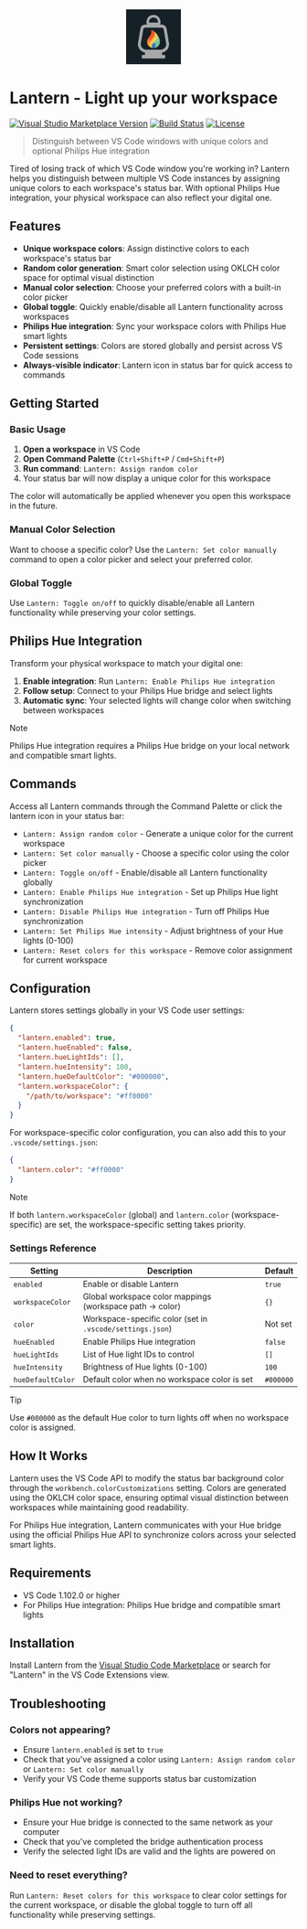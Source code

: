 <div align="center">
  <img src="./docs/images/icon.png" alt="Lantern icon" width="96" />
</div>

# Lantern - Light up your workspace

[![Visual Studio Marketplace Version](https://img.shields.io/visual-studio-marketplace/v/sinedied.lantern?style=flat-square&logo=visual-studio-code)](https://marketplace.visualstudio.com/items?itemName=sinedied.lantern)
[![Build Status](https://img.shields.io/github/actions/workflow/status/sinedied/lantern-vscode-extension/build.yml?style=flat-square&label=Build)](https://github.com/sinedied/lantern-vscode-extension/actions)
[![License](https://img.shields.io/badge/License-MIT-blue?style=flat-square)](LICENSE)

> Distinguish between VS Code windows with unique colors and optional Philips Hue integration

Tired of losing track of which VS Code window you're working in? Lantern helps you distinguish between multiple VS Code instances by assigning unique colors to each workspace's status bar. With optional Philips Hue integration, your physical workspace can also reflect your digital one.

## Features

- **Unique workspace colors**: Assign distinctive colors to each workspace's status bar
- **Random color generation**: Smart color selection using OKLCH color space for optimal visual distinction
- **Manual color selection**: Choose your preferred colors with a built-in color picker
- **Global toggle**: Quickly enable/disable all Lantern functionality across workspaces
- **Philips Hue integration**: Sync your workspace colors with Philips Hue smart lights
- **Persistent settings**: Colors are stored globally and persist across VS Code sessions
- **Always-visible indicator**: Lantern icon in status bar for quick access to commands

## Getting Started

### Basic Usage

1. **Open a workspace** in VS Code
2. **Open Command Palette** (`Ctrl+Shift+P` / `Cmd+Shift+P`)
3. **Run command**: `Lantern: Assign random color`
4. Your status bar will now display a unique color for this workspace

The color will automatically be applied whenever you open this workspace in the future.

### Manual Color Selection

Want to choose a specific color? Use the `Lantern: Set color manually` command to open a color picker and select your preferred color.

### Global Toggle

Use `Lantern: Toggle on/off` to quickly disable/enable all Lantern functionality while preserving your color settings.

## Philips Hue Integration

Transform your physical workspace to match your digital one:

1. **Enable integration**: Run `Lantern: Enable Philips Hue integration`
2. **Follow setup**: Connect to your Philips Hue bridge and select lights
3. **Automatic sync**: Your selected lights will change color when switching between workspaces

> [!NOTE]
> Philips Hue integration requires a Philips Hue bridge on your local network and compatible smart lights.

## Commands

Access all Lantern commands through the Command Palette or click the lantern icon in your status bar:

- `Lantern: Assign random color` - Generate a unique color for the current workspace
- `Lantern: Set color manually` - Choose a specific color using the color picker
- `Lantern: Toggle on/off` - Enable/disable all Lantern functionality globally
- `Lantern: Enable Philips Hue integration` - Set up Philips Hue light synchronization
- `Lantern: Disable Philips Hue integration` - Turn off Philips Hue synchronization
- `Lantern: Set Philips Hue intensity` - Adjust brightness of your Hue lights (0-100)
- `Lantern: Reset colors for this workspace` - Remove color assignment for current workspace

## Configuration

Lantern stores settings globally in your VS Code user settings:

```json
{
  "lantern.enabled": true,
  "lantern.hueEnabled": false,
  "lantern.hueLightIds": [],
  "lantern.hueIntensity": 100,
  "lantern.hueDefaultColor": "#000000",
  "lantern.workspaceColor": {
    "/path/to/workspace": "#ff0000"
  }
}
```

For workspace-specific color configuration, you can also add this to your `.vscode/settings.json`:

```json
{
  "lantern.color": "#ff0000"
}
```

> [!NOTE]
> If both `lantern.workspaceColor` (global) and `lantern.color` (workspace-specific) are set, the workspace-specific setting takes priority.

### Settings Reference

| Setting           | Description                                               | Default   |
| ----------------- | --------------------------------------------------------- | --------- |
| `enabled`         | Enable or disable Lantern                                 | `true`    |
| `workspaceColor`  | Global workspace color mappings (workspace path → color)  | `{}`      |
| `color`           | Workspace-specific color (set in `.vscode/settings.json`) | Not set   |
| `hueEnabled`      | Enable Philips Hue integration                            | `false`   |
| `hueLightIds`     | List of Hue light IDs to control                          | `[]`      |
| `hueIntensity`    | Brightness of Hue lights (0-100)                          | `100`     |
| `hueDefaultColor` | Default color when no workspace color is set              | `#000000` |

> [!TIP]
> Use `#000000` as the default Hue color to turn lights off when no workspace color is assigned.

## How It Works

Lantern uses the VS Code API to modify the status bar background color through the `workbench.colorCustomizations` setting. Colors are generated using the OKLCH color space, ensuring optimal visual distinction between workspaces while maintaining good readability.

For Philips Hue integration, Lantern communicates with your Hue bridge using the official Philips Hue API to synchronize colors across your selected smart lights.

## Requirements

- VS Code 1.102.0 or higher
- For Philips Hue integration: Philips Hue bridge and compatible smart lights

## Installation

Install Lantern from the [Visual Studio Code Marketplace](https://marketplace.visualstudio.com/items?itemName=sinedied.lantern) or search for "Lantern" in the VS Code Extensions view.

## Troubleshooting

### Colors not appearing?

- Ensure `lantern.enabled` is set to `true`
- Check that you've assigned a color using `Lantern: Assign random color` or `Lantern: Set color manually`
- Verify your VS Code theme supports status bar customization

### Philips Hue not working?

- Ensure your Hue bridge is connected to the same network as your computer
- Check that you've completed the bridge authentication process
- Verify the selected light IDs are valid and the lights are powered on

### Need to reset everything?

Run `Lantern: Reset colors for this workspace` to clear color settings for the current workspace, or disable the global toggle to turn off all functionality while preserving settings.
